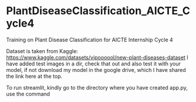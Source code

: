 # PlantDiseaseClassification_AICTE_Cycle4
Training on Plant Disease Classification for AICTE Internship Cycle 4

Dataset is taken from Kaggle: https://www.kaggle.com/datasets/vipoooool/new-plant-diseases-dataset
I have added test images in a dir, check that out and also test it with your model, if not download my model in the google drive, which I have shared the link here at the top.

To run streamlit, kindly go to the directory where you have created app.py, use the command


